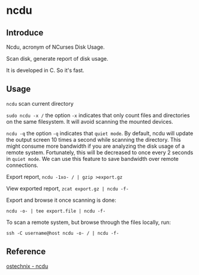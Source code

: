 
# ncdu

## Introduce

Ncdu, acronym of NCurses Disk Usage.

Scan disk, generate report of disk usage.

It is developed in C. So it's fast.

## Usage

`ncdu` scan current directory

`sudo ncdu -x /` the option `-x` indicates that only count files and
directories on the same filesystem. It will avoid scanning the mounted devices.

`ncdu -q` the option `-q` indicates that `quiet mode`. By default, ncdu will
update the output screen 10 times a second while scanning the directory. This
might consume more bandwidth if you are analyzing the disk usage of a remote
system. Fortunately, this will be decreased to once every 2 seconds in `quiet
mode`. We can use this feature to save bandwidth over remote connections.

Export report, `ncdu -1xo- / | gzip >export.gz`

View exported report, `zcat export.gz | ncdu -f-`

Export and browse it once scanning is done:

```
ncdu -o- | tee export.file | ncdu -f-
```

To scan a remote system, but browse through the files locally, run:

```
ssh -C username@host ncdu -o- / | ncdu -f-
```

## Reference

[ostechnix -
ncdu](https://www.ostechnix.com/check-disk-space-usage-linux-using-ncdu/)
